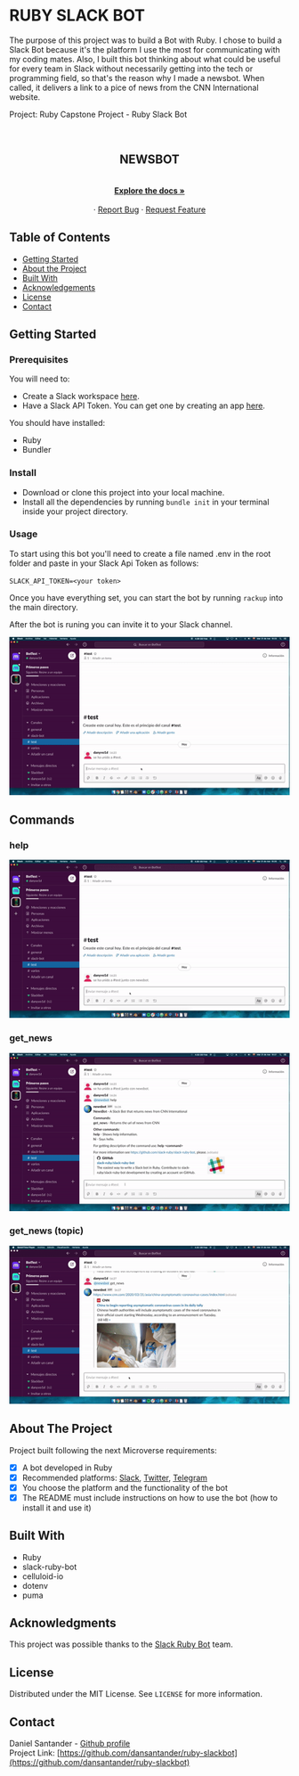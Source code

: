# RUBY SLACK BOT

The purpose of this project was to build a Bot with Ruby. I chose to build a Slack Bot because it's the platform I use the most for communicating with my coding mates. Also, I built this bot thinking about what could be useful for every team in Slack without necessarily getting into the tech or programming field, so that's the reason why I made a newsbot. When called, it delivers a link to a pice of news from the CNN International website.


Project: Ruby Capstone Project - Ruby Slack Bot

<br />
<p align="center">
  
  <h2 align="center">NEWSBOT</h2>

  <p align="center">
    <br />
    <a href="https://github.com/dansantander/ruby-slackbot"><strong>Explore the docs »</strong></a>
    <br />
    <br />
    ·
    <a href="https://github.com/dansantander/ruby-slackbot/issues">Report Bug</a>
    ·
    <a href="https://github.com/dansantander/ruby-slackbot/issues">Request Feature</a>
  </p>
</p>

## Table of Contents

* [Getting Started](#getting-started)
* [About the Project](#about-the-project)
* [Built With](#built-with)
* [Acknowledgements](#acknowledgements)
* [License](#license)
* [Contact](#contact)

## Getting Started

### Prerequisites

You will need to:
- Create a Slack workspace [here](https://slack.com/create#email).
- Have a Slack API Token. You can get one by creating an app [here](http://slack.com/services/new/bot).

You should have installed:
- Ruby
- Bundler

### Install

- Download or clone this project into your local machine.
- Install all the dependencies by running `bundle init` in your terminal inside your project directory.

### Usage

To start using this bot you'll need to create a file named .env in the root folder and paste in your Slack Api Token as follows:

`SLACK_API_TOKEN=<your token>`

Once you have everything set, you can start the bot by running `rackup` into the main directory.

After the bot is runing you can invite it to your Slack channel.

![invite](./gifs/invite.gif)


## Commands

### help

![help](./gifs/help.gif)

### get_news

![get_news](./gifs/getnews.gif)

### get_news (topic)

![get_news topic](./gifs/getnewstopics.gif)

## About The Project

Project built following the next Microverse requirements:

- [x] A bot developed in Ruby
- [x] Recommended platforms: [Slack](https://github.com/slack-ruby/slack-ruby-bot), [Twitter](https://github.com/muffinista/chatterbot), [Telegram](https://github.com/atipugin/telegram-bot-ruby)
- [x] You choose the platform and the functionality of the bot
- [x] The README must include instructions on how to use the bot (how to install it and use it)

## Built With
* Ruby
* slack-ruby-bot
* celluloid-io
* dotenv
* puma

## Acknowledgments

This project was possible thanks to the [Slack Ruby Bot](https://github.com/slack-ruby/slack-ruby-bot) team.

## License

Distributed under the MIT License. See `LICENSE` for more information.

## Contact

Daniel Santander - [Github profile](https://github.com/dansantander)<br>
Project Link: [https://github.com/dansantander/ruby-slackbot](https://github.com/dansantander/ruby-slackbot)


<!-- MARKDOWN LINKS & IMAGES -->
<!-- https://www.markdownguide.org/basic-syntax/#reference-style-links -->
[contributors-shield]: https://img.shields.io/github/contributors/othneildrew/Best-README-Template.svg?style=flat-square
[contributors-url]: https://github.com/RodolfoRodriguezMata/enumerable-methods/contributors
[forks-shield]: https://img.shields.io/github/forks/othneildrew/Best-README-Template.svg?style=flat-square
[forks-url]: https://github.com/othneildrew/Best-README-Template/network/members
[stars-shield]: https://img.shields.io/github/stars/othneildrew/Best-README-Template.svg?style=flat-square
[stars-url]: https://github.com/othneildrew/Best-README-Template/stargazers
[issues-shield]: https://img.shields.io/github/issues/othneildrew/Best-README-Template.svg?style=flat-square
[issues-url]: https://github.com/othneildrew/Best-README-Template/issues
[license-shield]: https://img.shields.io/github/license/othneildrew/Best-README-Template.svg?style=flat-square
[license-url]: https://github.com/othneildrew/Best-README-Template/blob/master/LICENSE.txt
[linkedin-shield]: https://img.shields.io/badge/-LinkedIn-black.svg?style=flat-square&logo=linkedin&colorB=555
[linkedin-url]: https://linkedin.com/in/othneildrew
[product-screenshot]: images/screenshot.png